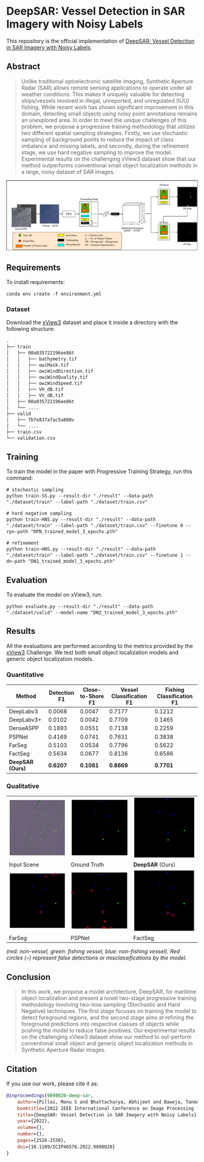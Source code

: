 # DeepSAR: Vessel Detection in SAR Imagery with Noisy Labels
This repository is the official implementation of [DeepSAR: Vessel Detection in SAR Imagery with Noisy Labels](https://ieeexplore.ieee.org/document/9898020). 

## Abstract
> Unlike traditional optoelectronic satellite imaging, Synthetic Aperture Radar (SAR) allows remote sensing applications to operate under all weather conditions. This makes it uniquely valuable for detecting ships/vessels involved in illegal, unreported, and unregulated (IUU) fishing. While recent work has shown significant improvement in this domain, detecting small objects using noisy point annotations remains an unexplored area. In order to meet the unique challenges of this problem, we propose a progressive training methodology that utilizes two different spatial sampling strategies. Firstly, we use stochastic sampling of background points to reduce the impact of class imbalance and missing labels, and secondly, during the refinement stage, we use hard negative sampling to improve the model. Experimental results on the challenging xView3 dataset show that our method outperforms conventional small object localization methods in a large, noisy dataset of SAR images.

![system_arch](/figures/system_arch.png)


## Requirements

To install requirements:

```shell
conda env create -f environment.yml
```

### Dataset
Download the [xView3](https://iuu.xview.us/) dataset and place it inside a directory with the following structure:

    .
    ├── train            
    │   ├── 00a035722196ee86t
    │   │   ├── bathymetry.tif
    │   │   ├── owiMask.tif
    │   │   ├── owiWindDirection.tif
    │   │   ├── owiWindQuality.tif
    │   │   ├── owiWindSpeed.tif
    │   │   ├── VH_dB.tif
    │   │   ├── VV_dB.tif
    │   ├── 00a035722196ee86t         
    │   └── ....
    ├── valid                    
    │   ├── 7b7e837a7ac5a880v
    │   └── ....
    ├── train.csv  
    └── validation.csv


## Training

To train the model in the paper with Progressive Training Strategy, run this command:

```shell
# stochastic sampling
python train-SS.py --result-dir "./result" --data-path "./dataset/train" --label-path "./dataset/train.csv"
```
```shell
# hard negative sampling
python train-HNS.py --result-dir "./result" --data-path "./dataset/train" --label-path "./dataset/train.csv" --finetune 0 --rpn-path "RPN_trained_model_3_epochs.pth"
```
```shell
# refinement
python train-HNS.py --result-dir "./result" --data-path "./dataset/train" --label-path "./dataset/train.csv" --finetune 1 --dn-path "DN1_trained_model_3_epochs.pth"
```

## Evaluation

To evaluate the model on xView3, run:

```shell
python evaluate.py --result-dir "./result" --data-path "./dataset/valid" --model-name "DN2_trained_model_3_epochs.pth"
```

## Results

All the evaluations are performed according to the metrics provided by the [xView3](https://iuu.xview.us/) Challenge. We test both small object localization models and generic object localization models.

### Quantitative

| Method        | Detection F1  | Close-to-Shore F1 | Vessel Classification F1 | Fishing Classification F1 |
| ------------------ |---------------- | -------------- | -------------- | -------------- |
| DeepLabv3   |       0.0068       |     0.0047        |   0.7177         |     0.1212       |
| DeepLabv3+   |      0.0102        |     0.0042        |   0.7709         |    0.1465        |
| DenseASPP  |      0.1893        |      0.0551       |      0.7138      |      0.2259      |
| PSPNet   |      0.4169        |     0.0741        |    0.7631        |      0.3838      |
| FarSeg   |      0.5103        |     0.0534        |     0.7796       |      0.5622      |
| FactSeg   |     0.5634         |    0.0677         |    0.8136        |     0.6586       |
| **DeepSAR (Ours)**   |    **0.6207**         |     **0.1081**        |    **0.8669**        |    **0.7701**        |


### Qualitative
| | | |
| --- | --- | --- |
| ![](/figures/quant_input.png) | ![](/figures/quant_true.png) | ![](/figures/quant_ours.png) |
| Input Scene | Ground Truth | **DeepSAR** (Ours) |
| ![](/figures/quant_farseg_1.png) | ![](/figures/quant_psp_1.png) | ![](/figures/quant_factseg_1.png) |
| FarSeg | PSPNet | FactSeg |

*(red: non-vessel, green: fishing vessel, blue: non-fishing vessel). Red circles (◦) represent false detections or misclassifications by the model.*

## Conclusion

> In this work, we propose a model architecture, DeepSAR, for maritime object localization and present a novel two-stage progressive training methodology involving two-loss sampling (Stochastic and Hard Negative) techniques. The first stage focuses on training the model to detect foreground regions, and the second stage aims at refining the foreground predictions into respective classes of objects while pushing the model to reduce false positives. Our experimental results on the challenging xView3 dataset show our method to out-perform conventional small object and generic object localization methods in Synthetic Aperture Radar images.

## Citation
If you use our work, please cite it as:
```bibtex
@inproceedings{9898020-deep-sar,  
    author={Pillai, Manu S and Bhattacharya, Abhijeet and Baweja, Tanmay and Gupta, Rohit and Shah, Mubarak},  
    booktitle={2022 IEEE International Conference on Image Processing (ICIP)},   
    title={DeepSAR: Vessel Detection in SAR Imagery with Noisy Labels},   
    year={2022},  
    volume={},  
    number={},  
    pages={2526-2530},  
    doi={10.1109/ICIP46576.2022.9898020}
}
```
